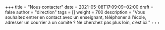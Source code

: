 +++
title       = "Nous contacter"
date        = 2021-05-08T17:09:09+02:00
draft       = false
author      = "direction"
tags        = []
weight      = 700
description = "Vous souhaitez entrer en contact avec un enseignant, téléphoner à l’école, adresser un courrier à un comité ? Ne cherchez pas plus loin, c’est ici."
+++
